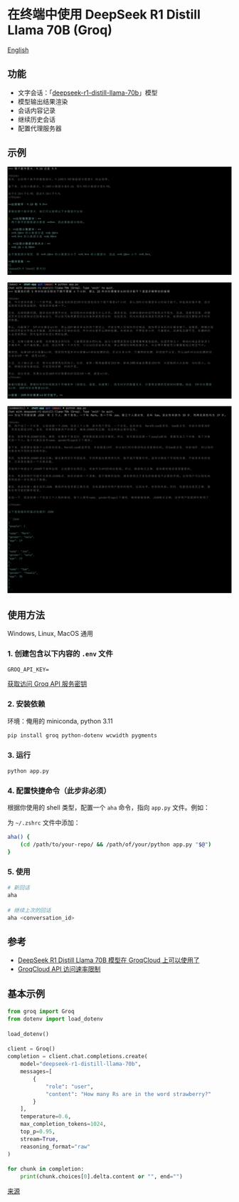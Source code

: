 # 在终端中使用 DeepSeek R1 Distill Llama 70B (Groq)

[English](README_EN.md)

## 功能

- 文字会话：「[deepseek-r1-distill-llama-70b](https://groq.com/groqcloud-makes-deepseek-r1-distill-llama-70b-available/)」模型
- 模型输出结果渲染
- 会话内容记录
- 继续历史会话
- 配置代理服务器

## 示例

![1](static/comparsion.png)

![2](static/dry-clothes.png)

![3](static/generate.png)

## 使用方法

Windows, Linux, MacOS 通用

### 1. 创建包含以下内容的 `.env` 文件

```env
GROQ_API_KEY=
```

[获取访问 Groq API 服务密钥](https://console.groq.com/keys)

### 2. 安装依赖

环境：俺用的 miniconda, python 3.11

```sh
pip install groq python-dotenv wcwidth pygments
```

### 3. 运行

```sh
python app.py
```

### 4. 配置快捷命令（此步非必须）

根据你使用的 shell 类型，配置一个 `aha` 命令，指向 `app.py` 文件。例如：

为 `~/.zshrc` 文件中添加：

```sh
aha() {
    (cd /path/to/your-repo/ && /path/of/your/python app.py "$@")
}
```

### 5. 使用

```sh
# 新回话
aha

# 继续上次的回话
aha <conversation_id>
```

## 参考

- [DeepSeek R1 Distill Llama 70B 模型在 GroqCloud 上可以使用了](https://groq.com/groqcloud-makes-deepseek-r1-distill-llama-70b-available/)
- [GroqCloud API 访问速率限制](https://console.groq.com/settings/limits)

## 基本示例

```py
from groq import Groq
from dotenv import load_dotenv

load_dotenv()

client = Groq()
completion = client.chat.completions.create(
    model="deepseek-r1-distill-llama-70b",
    messages=[
        {
            "role": "user",
            "content": "How many Rs are in the word strawberry?"
        }
    ],
    temperature=0.6,
    max_completion_tokens=1024,
    top_p=0.95,
    stream=True,
    reasoning_format="raw"
)

for chunk in completion:
    print(chunk.choices[0].delta.content or "", end="")
```

[来源](https://console.groq.com/docs/reasoning)
